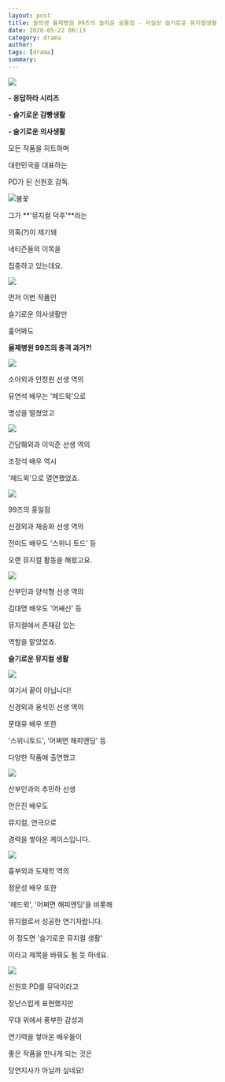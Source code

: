 ```yaml
---
layout: post
title: 슬의생 율제병원 99즈의 놀라운 공통점 - 사실상 슬기로운 뮤지컬생활
date: 2020-05-22 06:13
category: drama
author: 
tags: [drama]
summary: 
---
```



  
![](https://img1.daumcdn.net/thumb/R720x0/?fname=https%3A%2F%2Ft1.daumcdn.net%2Fliveboard%2Fpnn%2Ff6635ce5af664a3fb5ee3e7987a23c71.jpg)

**- 응답하라 시리즈**

**- 슬기로운 감빵생활**

**- 슬기로운 의사생활**

  

모든 작품을 히트하며

대한민국을 대표하는

PD가 된 신원호 감독.

![불꽃](https://t1.daumcdn.net/liveboard/emoticon/kakaofriends/v2/10003/thum_007_x3.png)

그가  **'뮤지컬 덕후'**라는

의혹(?)이 제기돼

  

네티즌들의 이목을

집중하고 있는데요.

![](https://img1.daumcdn.net/thumb/R720x0/?fname=https%3A%2F%2Ft1.daumcdn.net%2Fliveboard%2Fpnn%2Fe10b42e8d1af4ee98dc2cff22caa55bc.JPG)

먼저 이번 작품인

슬기로운 의사생활만

훑어봐도

**율제병원 99즈의 충격 과거?!**

![](https://img1.daumcdn.net/thumb/R720x0/?fname=https%3A%2F%2Ft1.daumcdn.net%2Fliveboard%2Fpnn%2Fc52d4f16978047bd99d507d52bb92dc2.jpg)

소아외과 안정원 선생 역의

유연석 배우는 '헤드윅'으로

명성을 떨쳤었고

![](https://img1.daumcdn.net/thumb/R720x0/?fname=https%3A%2F%2Ft1.daumcdn.net%2Fliveboard%2Fpnn%2F5777846bf0b149b7aa0d3cb012849ad4.jpg)

간담췌외과 이익준 선생 역의

조정석 배우 역시

'헤드윅'으로 열연했었죠.

![](https://img1.daumcdn.net/thumb/R720x0/?fname=https%3A%2F%2Ft1.daumcdn.net%2Fliveboard%2Fpnn%2Fe5ee3b6359dd4f938aa58773db59c9b2.JPG)

99즈의 홍일점

신경외과 채송화 선생 역의

  

전미도 배우도 '스위니 토드' 등

오랜 뮤지컬 활동을 해왔고요.

![](https://img1.daumcdn.net/thumb/R720x0/?fname=https%3A%2F%2Ft1.daumcdn.net%2Fliveboard%2Fpnn%2F3f9763f7de8148398664d84c767a02ff.jpg)

산부인과 양석형 선생 역의

김대명 배우도 '어쌔신' 등

뮤지컬에서 존재감 있는

역할을 맡았었죠.

**슬기로운 뮤지컬 생활**

![](https://img1.daumcdn.net/thumb/R720x0/?fname=https%3A%2F%2Ft1.daumcdn.net%2Fliveboard%2Fpnn%2F8323c3c231b64fc5ad766b8ce85e9db6.jpg)

여기서 끝이 아닙니다!

  

신경외과 용석민 선생 역의

문태유 배우 또한

  

'스위니토드', '어쩌면 해피엔딩' 등

다양한 작품에 출연했고

![](https://img1.daumcdn.net/thumb/R720x0/?fname=https%3A%2F%2Ft1.daumcdn.net%2Fliveboard%2Fpnn%2Fca3c07e0fc1949038855672eba52a4a6.jpg)

산부인과의 추민하 선생

안은진 배우도

뮤지컬, 연극으로

경력을 쌓아온 케이스입니다.

![](https://img1.daumcdn.net/thumb/R720x0/?fname=https%3A%2F%2Ft1.daumcdn.net%2Fliveboard%2Fpnn%2Fb3f148a5ea6546d6874a5bc22eba9bb7.JPG)

흉부외과 도재학 역의

정문성 배우 또한

  

'헤드윅', '어쩌면 해피엔딩'을 비롯해

뮤지컬로서 성공한 연기자랍니다.

  

이 정도면 '슬기로운 뮤지컬 생활'

이라고 제목을 바꿔도 될 듯 하네요.

![](https://img1.daumcdn.net/thumb/R720x0/?fname=https%3A%2F%2Ft1.daumcdn.net%2Fliveboard%2Fpnn%2Ffa11038423bf4e41a4b6858dc978375f)

신원호 PD를 뮤덕이라고

장난스럽게 표현했지만

  

무대 위에서 풍부한 감성과

연기력을 쌓아온 배우들이

좋은 작품을 만나게 되는 것은

  

당연지사가 아닐까 싶네요!